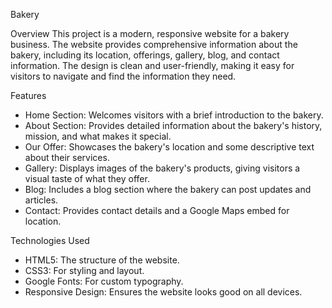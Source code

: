 Bakery

Overview
This project is a modern, responsive website for a bakery business. The website provides comprehensive information about the bakery, including its location, offerings, gallery, blog, and contact information. The design is clean and user-friendly, making it easy for visitors to navigate and find the information they need.

Features
- Home Section: Welcomes visitors with a brief introduction to the bakery.
- About Section: Provides detailed information about the bakery's history, mission, and what makes it special.
- Our Offer: Showcases the bakery's location and some descriptive text about their services.
- Gallery: Displays images of the bakery's products, giving visitors a visual taste of what they offer.
- Blog: Includes a blog section where the bakery can post updates and articles.
- Contact: Provides contact details and a Google Maps embed for location.

Technologies Used

- HTML5: The structure of the website.
- CSS3: For styling and layout.
- Google Fonts: For custom typography.
- Responsive Design: Ensures the website looks good on all devices.

